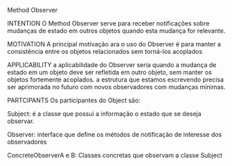 Method Observer

INTENTION
O Method Observer serve para receber notificações sobre mudanças de estado em outros objetos quando esta mudança for relevante.

MOTIVATION
A principal motivação ara o uso do Observer é para manter a consistência entre os objetos relacionados sem torná-los acoplados

APPLICABILITY
a aplicabilidade do Observer seria quando a mudança de estado em um objeto deve ser refletida em outro objeto, sem manter os objetos fortemente acoplados. a estrutura que estamos escrevendo precisa ser aprimorada no futuro com novos observadores com mudanças mínimas. 

PARTCIPANTS
Os participantes do Object são:

Subject: é a classe que possui a informação o estado que se deseja observar.

Observer: interface que define os métodos de notificação de interesse dos observadores

ConcreteObserverA e B: Classes concretas que observam a classe Subject
